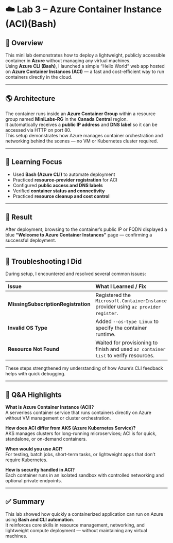 # ☁️ Lab 3 – Azure Container Instance (ACI)(Bash)

## 🧠 Overview
This mini lab demonstrates how to deploy a lightweight, publicly accessible container in **Azure** without managing any virtual machines.  
Using **Azure CLI (Bash)**, I launched a simple “Hello World” web app hosted on **Azure Container Instances (ACI)** — a fast and cost-efficient way to run containers directly in the cloud.

---

## 🌎 Architecture
The container runs inside an **Azure Container Group** within a resource group named **MiniLabs-RG** in the **Canada Central** region.  
It automatically receives a **public IP address** and **DNS label** so it can be accessed via HTTP on port 80.  
This setup demonstrates how Azure manages container orchestration and networking behind the scenes — no VM or Kubernetes cluster required.

---

## 🧩 Learning Focus
- Used **Bash (Azure CLI)** to automate deployment  
- Practiced **resource-provider registration** for ACI  
- Configured **public access and DNS labels**  
- Verified **container status and connectivity**  
- Practiced **resource cleanup and cost control**

---

## 📸 Result
After deployment, browsing to the container’s public IP or FQDN displayed a blue **“Welcome to Azure Container Instances”** page — confirming a successful deployment.

---

## 🧰 Troubleshooting I Did
During setup, I encountered and resolved several common issues:

| Issue | What I Learned / Fix |
|:--|:--|
| **MissingSubscriptionRegistration** | Registered the `Microsoft.ContainerInstance` provider using `az provider register`. |
| **Invalid OS Type** | Added `--os-type Linux` to specify the container runtime. |
| **Resource Not Found** | Waited for provisioning to finish and used `az container list` to verify resources. |

These steps strengthened my understanding of how Azure’s CLI feedback helps with quick debugging.

---

## 💬 Q&A Highlights

**What is Azure Container Instance (ACI)?**  
A serverless container service that runs containers directly on Azure without VM management or cluster orchestration.  

**How does ACI differ from AKS (Azure Kubernetes Service)?**  
AKS manages clusters for long-running microservices; ACI is for quick, standalone, or on-demand containers.  

**When would you use ACI?**  
For testing, batch jobs, short-term tasks, or lightweight apps that don’t require Kubernetes.  

**How is security handled in ACI?**  
Each container runs in an isolated sandbox with controlled networking and optional private endpoints.  

---

## ✅ Summary
This lab showed how quickly a containerized application can run on Azure using **Bash and CLI automation**.  
It reinforces core skills in resource management, networking, and lightweight compute deployment — without maintaining any virtual machines.
